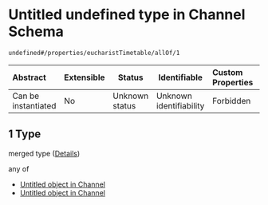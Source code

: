 # Untitled undefined type in Channel Schema

```txt
undefined#/properties/eucharistTimetable/allOf/1
```




| Abstract            | Extensible | Status         | Identifiable            | Custom Properties | Additional Properties | Access Restrictions | Defined In                                                                 |
| :------------------ | ---------- | -------------- | ----------------------- | :---------------- | --------------------- | ------------------- | -------------------------------------------------------------------------- |
| Can be instantiated | No         | Unknown status | Unknown identifiability | Forbidden         | Allowed               | none                | [channel.schema.json\*](../out/channel.schema.json "open original schema") |

## 1 Type

merged type ([Details](channel-properties-eucharisttimetable-allof-1.md))

any of

-   [Untitled object in Channel](channel-properties-eucharisttimetable-allof-1-anyof-0.md "check type definition")
-   [Untitled object in Channel](channel-properties-eucharisttimetable-allof-1-anyof-1.md "check type definition")
